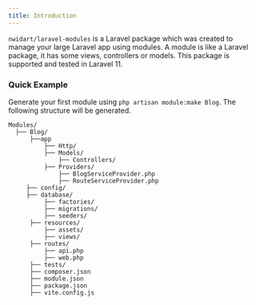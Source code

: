 ```yaml
---
title: Introduction
---
```


`nwidart/laravel-modules` is a Laravel package which was created to manage your large Laravel app using modules. A module is like a Laravel package, it has some views, controllers or models. This package is supported and tested in Laravel 11.

### Quick Example

Generate your first module using `php artisan module:make Blog`. The following structure will be generated.

```
Modules/
  ├── Blog/
      ├──app
          ├── Http/
          ├── Models/
              ├── Controllers/
          ├── Providers/
              ├── BlogServiceProvider.php
              ├── RouteServiceProvider.php
     ├── config/
     ├── database/
          ├── factories/
          ├── migrations/
          ├── seeders/
      ├── resources/
          ├── assets/
          ├── views/
      ├── routes/
          ├── api.php
          ├── web.php
      ├── tests/
      ├── composer.json
      ├── module.json
      ├── package.json
      ├── vite.config.js
```
